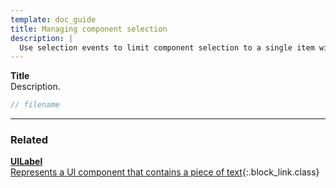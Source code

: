 ```yaml
---
template: doc_guide
title: Managing component selection
description: |
  Use selection events to limit component selection to a single item within a selection view controller.
---
```


<section>

**Title**<br>
Description.

</section>

```typescript
// filename
```

---

<footer>

### Related

[**UILabel**<br>Represents a UI component that contains a piece of text](/docs/ref/UILabel){:.block_link.class}

</footer>
